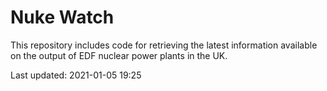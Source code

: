 # Nuke Watch

This repository includes code for retrieving the latest information available on the output of EDF nuclear power plants in the UK.

Last updated: 2021-01-05 19:25